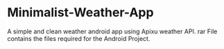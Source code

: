 # Minimalist-Weather-App
A simple and clean weather android app using Apixu weather API. 
rar File contains the files required for the Android Project.
